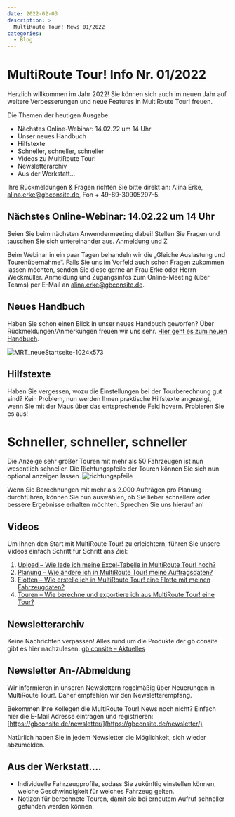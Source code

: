 ```yaml
---
date: 2022-02-03
description: >
  MultiRoute Tour! News 01/2022
categories:
  - Blog
---
```


# MultiRoute Tour! Info Nr. 01/2022

Herzlich willkommen im Jahr 2022!
Sie können sich auch im neuen Jahr auf weitere Verbesserungen und neue Features in MultiRoute Tour! freuen.

Die Themen der heutigen Ausgabe:

- Nächstes Online-Webinar: 14.02.22 um 14 Uhr
- Unser neues Handbuch
- Hilfstexte
- Schneller, schneller, schneller
- Videos zu MultiRoute Tour!
- Newsletterarchiv
- Aus der Werkstatt…

<!-- more -->

Ihre Rückmeldungen & Fragen richten Sie bitte direkt an: Alina Erke, alina.erke@gbconsite.de, Fon + 49-89-30905297-5.

## Nächstes Online-Webinar: 14.02.22 um 14 Uhr

Seien Sie beim nächsten Anwendermeeting dabei! Stellen Sie Fragen und tauschen Sie sich untereinander aus. Anmeldung und Z

Beim Webinar in ein paar Tagen behandeln wir die „Gleiche Auslastung und Tourenübernahme“.
Falls Sie uns im Vorfeld auch schon Fragen zukommen lassen möchten, senden Sie diese gerne an Frau Erke oder Herrn Weckmüller.
Anmeldung und Zugangsinfos zum Online-Meeting (über Teams) per E-Mail an alina.erke@gbconsite.de.

## Neues Handbuch

Haben Sie schon einen Blick in unser neues Handbuch geworfen? Über Rückmeldungen/Anmerkungen freuen wir uns sehr.
[Hier geht es zum neuen Handbuch](https://tour.multiroute.de/).

![MRT_neueStartseite-1024x573](https://github.com/gbconsite/MultiRoute-Tour/assets/99329016/7edfdb8f-9965-48ed-8c0c-f5ef460587ea)


## Hilfstexte

Haben Sie vergessen, wozu die Einstellungen bei der Tourberechnung gut sind? Kein Problem, nun werden Ihnen praktische Hilfstexte angezeigt, wenn Sie mit der Maus über das entsprechende Feld hovern. Probieren Sie es aus!

# Schneller, schneller, schneller

Die Anzeige sehr großer Touren mit mehr als 50 Fahrzeugen ist nun wesentlich schneller. Die Richtungspfeile der Touren können Sie sich nun optional anzeigen lassen.
![richtungspfeile](https://github.com/gbconsite/MultiRoute-Tour/assets/99329016/e59cbcdc-63ce-47d4-8654-f946532ce403)


Wenn Sie Berechnungen mit mehr als 2.000 Aufträgen pro Planung durchführen, können Sie nun auswählen, ob Sie lieber schnellere oder bessere Ergebnisse erhalten möchten. Sprechen Sie uns hierauf an!

## Videos

Um Ihnen den Start mit MultiRoute Tour! zu erleichtern, führen Sie unsere Videos einfach Schritt für Schritt ans Ziel:

1. [Upload – Wie lade ich meine Excel-Tabelle in MultiRoute Tour! hoch?](https://youtu.be/MH_X33FIeZ4)
2. [Planung – Wie ändere ich in MultiRoute Tour! meine Auftragsdaten?](https://youtu.be/6g8or6JhefA)
3. [Flotten – Wie erstelle ich in MultiRoute Tour! eine Flotte mit meinen Fahrzeugdaten?](https://youtu.be/P-ZWiFxW47w)
4. [Touren – Wie berechne und exportiere ich aus MultiRoute Tour! eine Tour?](https://youtu.be/KBVUdJhmuG0)

## Newsletterarchiv

Keine Nachrichten verpassen! Alles rund um die Produkte der gb consite gibt es hier nachzulesen: [gb consite – Aktuelles](https://gbconsite.de/aktuelles/)


## Newsletter An-/Abmeldung

Wir informieren in unseren Newslettern regelmäßig über Neuerungen in MultiRoute Tour!. Daher empfehlen wir den Newsletterempfang.

Bekommen Ihre Kollegen die MultiRoute Tour! News noch nicht? Einfach hier die E-Mail Adresse eintragen und registrieren:
[https://gbconsite.de/newsletter/](https://gbconsite.de/newsletter/)

Natürlich haben Sie in jedem Newsletter die Möglichkeit, sich wieder abzumelden.

## Aus der Werkstatt….

- Individuelle Fahrzeugprofile, sodass Sie zukünftig einstellen können, welche Geschwindigkeit für welches Fahrzeug gelten.
- Notizen für berechnete Touren, damit sie bei erneutem Aufruf schneller gefunden werden können.


